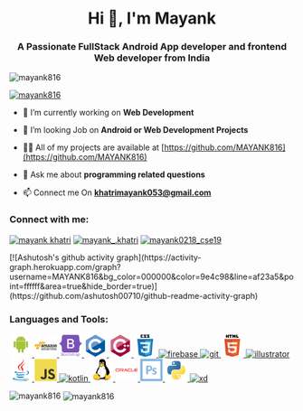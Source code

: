 
<h1 align="center">Hi 👋, I'm Mayank</h1>
<h3 align="center">A Passionate FullStack Android App developer and frontend Web developer from India</h3>

<p align="left"> <img src="https://komarev.com/ghpvc/?username=mayank816&label=Profile%20views&color=0e75b6&style=flat" alt="mayank816" /> </p>

<p align="left"> <a href="https://github.com/ryo-ma/github-profile-trophy"><img src="https://github-profile-trophy.vercel.app/?username=mayank816" alt="mayank816" /></a> </p>

- 🔭 I’m currently working on **Web Development**

- 👯 I’m looking Job on **Android or Web Development Projects**

- 👨‍💻 All of my projects are available at [https://github.com/MAYANK816](https://github.com/MAYANK816)

- 💬 Ask me about **programming related questions**

- 📫 Connect me On **khatrimayank053@gmail.com**

<h3 align="left">Connect with me:</h3>
<p align="left">
<a href="https://linkedin.com/in/mayank-khatri-291657196" target="blank"><img align="center" src="https://cdn.jsdelivr.net/npm/simple-icons@3.0.1/icons/linkedin.svg" alt="mayank khatri" height="30" width="40" /></a>
<a href="https://instagram.com/mayank_.khatri" target="blank"><img align="center" src="https://cdn.jsdelivr.net/npm/simple-icons@3.0.1/icons/instagram.svg" alt="mayank_.khatri" height="30" width="40" /></a>
<a href="https://www.hackerrank.com/mayank0218_cse19" target="blank"><img align="center" src="https://cdn.jsdelivr.net/npm/simple-icons@3.0.1/icons/hackerrank.svg" alt="mayank0218_cse19" height="30" width="40" /></a>
</p>
[![Ashutosh's github activity graph](https://activity-graph.herokuapp.com/graph?username=MAYANK816&bg_color=000000&color=9e4c98&line=af23a5&point=ffffff&area=true&hide_border=true)](https://github.com/ashutosh00710/github-readme-activity-graph)
<h3 align="left">Languages and Tools:</h3>
<p align="left"> <a href="https://developer.android.com" target="_blank"> <img src="https://raw.githubusercontent.com/devicons/devicon/master/icons/android/android-original-wordmark.svg" alt="android" width="40" height="40"/> </a> <a href="https://aws.amazon.com" target="_blank"> <img src="https://raw.githubusercontent.com/devicons/devicon/master/icons/amazonwebservices/amazonwebservices-original-wordmark.svg" alt="aws" width="40" height="40"/> </a> <a href="https://getbootstrap.com" target="_blank"> <img src="https://raw.githubusercontent.com/devicons/devicon/master/icons/bootstrap/bootstrap-plain-wordmark.svg" alt="bootstrap" width="40" height="40"/> </a> <a href="https://www.cprogramming.com/" target="_blank"> <img src="https://raw.githubusercontent.com/devicons/devicon/master/icons/c/c-original.svg" alt="c" width="40" height="40"/> </a> <a href="https://www.w3schools.com/cpp/" target="_blank"> <img src="https://raw.githubusercontent.com/devicons/devicon/master/icons/cplusplus/cplusplus-original.svg" alt="cplusplus" width="40" height="40"/> </a> <a href="https://www.w3schools.com/css/" target="_blank"> <img src="https://raw.githubusercontent.com/devicons/devicon/master/icons/css3/css3-original-wordmark.svg" alt="css3" width="40" height="40"/> </a> <a href="https://firebase.google.com/" target="_blank"> <img src="https://www.vectorlogo.zone/logos/firebase/firebase-icon.svg" alt="firebase" width="40" height="40"/> </a> <a href="https://git-scm.com/" target="_blank"> <img src="https://www.vectorlogo.zone/logos/git-scm/git-scm-icon.svg" alt="git" width="40" height="40"/> </a> <a href="https://www.w3.org/html/" target="_blank"> <img src="https://raw.githubusercontent.com/devicons/devicon/master/icons/html5/html5-original-wordmark.svg" alt="html5" width="40" height="40"/> </a> <a href="https://www.adobe.com/in/products/illustrator.html" target="_blank"> <img src="https://www.vectorlogo.zone/logos/adobe_illustrator/adobe_illustrator-icon.svg" alt="illustrator" width="40" height="40"/> </a> <a href="https://www.java.com" target="_blank"> <img src="https://raw.githubusercontent.com/devicons/devicon/master/icons/java/java-original.svg" alt="java" width="40" height="40"/> </a> <a href="https://developer.mozilla.org/en-US/docs/Web/JavaScript" target="_blank"> <img src="https://raw.githubusercontent.com/devicons/devicon/master/icons/javascript/javascript-original.svg" alt="javascript" width="40" height="40"/> </a> <a href="https://kotlinlang.org" target="_blank"> <img src="https://www.vectorlogo.zone/logos/kotlinlang/kotlinlang-icon.svg" alt="kotlin" width="40" height="40"/> </a> <a href="https://www.linux.org/" target="_blank"> <img src="https://raw.githubusercontent.com/devicons/devicon/master/icons/linux/linux-original.svg" alt="linux" width="40" height="40"/> </a> <a href="https://www.oracle.com/" target="_blank"> <img src="https://raw.githubusercontent.com/devicons/devicon/master/icons/oracle/oracle-original.svg" alt="oracle" width="40" height="40"/> </a> <a href="https://www.photoshop.com/en" target="_blank"> <img src="https://raw.githubusercontent.com/devicons/devicon/master/icons/photoshop/photoshop-line.svg" alt="photoshop" width="40" height="40"/> </a> <a href="https://www.python.org" target="_blank"> <img src="https://raw.githubusercontent.com/devicons/devicon/master/icons/python/python-original.svg" alt="python" width="40" height="40"/> </a> <a href="https://www.adobe.com/products/xd.html" target="_blank"> <img src="https://cdn.worldvectorlogo.com/logos/adobe-xd.svg" alt="xd" width="40" height="40"/> </a> </p>

<p><img align="left" src="https://github-readme-stats.vercel.app/api/top-langs?username=mayank816&show_icons=true&locale=en&layout=compact" alt="mayank816" /></p>

<p>&nbsp;<img align="center" src="https://github-readme-stats.vercel.app/api?username=mayank816&show_icons=true&locale=en" alt="mayank816" /></p>
